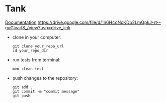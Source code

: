 # Tank
[Documentation](https://docs.google.com/document/d/1sVZRq164xdBZ4ZwfCPF2Z3tMYJiN8oBBJIk7QWxPBuA/edit?usp=sharing)
https://drive.google.com/file/d/1n6H4oNcKDb2LmGpkJ-rt--guGiyarlS_/view?usp=drive_link
<ul>
<li>
clone in your computer: 

```
git clone your_repo_url
cd your_repo_dir
```
</li>

<li>
run tests from terminal:

```
mvn clean test
```
</li>

<li>
push changes to the repository:

```
git add . 
git commit -m "commit message"
git push
```
</li>
</ul>
